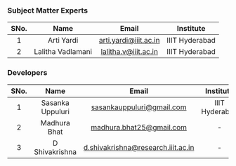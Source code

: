 ### Subject Matter Experts
| SNo. | Name | Email | Institute |
| :---: | :---: | :---: | :---: |
| 1 | Arti Yardi | arti.yardi@iiit.ac.in | IIIT Hyderabad | 
| 2 | Lalitha Vadlamani | lalitha.v@iiit.ac.in | IIIT Hyderabad | 

### Developers
| SNo. | Name | Email | Institute |
| :---: | :---: | :---: | :---: | 
| 1 | Sasanka Uppuluri | sasankauppuluri@gmail.com | IIIT Hyderabad |
| 2 | Madhura Bhat | madhura.bhat25@gmail.com | - | 
| 3 | D Shivakrishna| d.shivakrishna@research.iiit.ac.in | - | 
